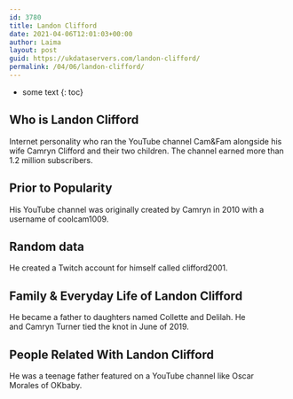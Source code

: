 ```yaml
---
id: 3780
title: Landon Clifford
date: 2021-04-06T12:01:03+00:00
author: Laima
layout: post
guid: https://ukdataservers.com/landon-clifford/
permalink: /04/06/landon-clifford/
---
```


* some text
{: toc}


## Who is Landon Clifford
                  
                  
                  
Internet personality who ran the YouTube channel Cam&Fam alongside his wife Camryn Clifford and their two children. The channel earned more than 1.2 million subscribers. 
                  
              
            
              
            
                
                
                
## Prior to Popularity
                  
                  
                  
His YouTube channel was originally created by Camryn in 2010 with a username of coolcam1009. 
                  
              
            
              
            
                
                
                
## Random data
                  
                  
                  
He created a Twitch account for himself called clifford2001. 
                  
              
            
              
            
                
                
                
## Family & Everyday Life of Landon Clifford
                  
                  
                  
He became a father to daughters named Collette and Delilah. He and Camryn Turner tied the knot in June of 2019. 
                  
              
            
              
            
                
                
                
## People Related With Landon Clifford
                  
                  
                  
He was a teenage father featured on a YouTube channel like Oscar Morales of OKbaby.
                  
              
            
              
            
                
              
            
              
              
            
            
              
            
          
          
          